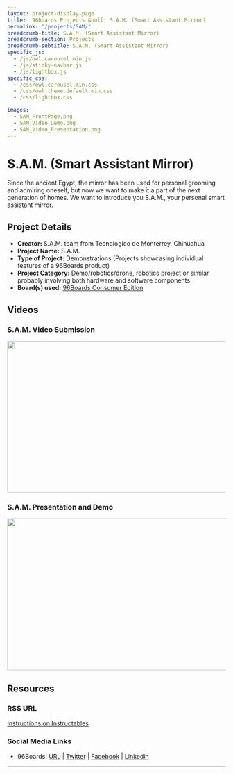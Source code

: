 ```yaml
---
layout: project-display-page
title:  96boards Projects &bull; S.A.M. (Smart Assistant Mirror)
permalink: "/projects/SAM/"
breadcrumb-title: S.A.M. (Smart Assistant Mirror)
breadcrumb-section: Projects
breadcrumb-subtitle: S.A.M. (Smart Assistant Mirror)
specific_js:
  - /js/owl.carousel.min.js
  - /js/sticky-navbar.js
  - /js/lightbox.js
specific_css:
  - /css/owl.carousel.min.css
  - /css/owl.theme.default.min.css
  - /css/lightbox.css

images:
  - SAM_FrontPage.png
  - SAM_Video_Demo.png
  - SAM_Video_Presentation.png
---
```

# S.A.M. (Smart Assistant Mirror)

Since the ancient Egypt, the mirror has been used for personal grooming and admiring oneself, but now we want to make it a part of the next generation of homes. We want to introduce you S.A.M., your personal smart assistant mirror.

## Project Details

- **Creator:** S.A.M. team from Tecnologico de Monterrey, Chihuahua
- **Project Name:** S.A.M.
- **Type of Project:** Demonstrations (Projects showcasing individual features of a 96Boards product)
- **Project Category:** Demo/robotics/drone, robotics project or similar probably involving both hardware and software components
- **Board(s) used:** [96Boards Consumer Edition](https://www.96boards.org/products/ce/)

## Videos

### S.A.M. Video Submission

[<img src="https://github.com/96boards/website/blob/master/96boards.org/Projects/Archive/SAM/Images/SAM_Video_Demo.png?raw=true" data-canonical-src="https://github.com/96boards/website/blob/master/96boards.org/Projects/Archive/SAM/Images/SAM_Video_Demo.png?raw=true" width="600" height="350" />](https://youtu.be/EE9Aeucd7zw?list=PL-NF6S9MM_W2ss20r7NZiyZBiz85zHuw5)

### S.A.M. Presentation and Demo

[<img src="https://github.com/96boards/website/blob/master/96boards.org/Projects/Archive/SAM/Images/SAM_Video_Presentation.png?raw=true" data-canonical-src="https://github.com/96boards/website/blob/master/96boards.org/Projects/Archive/SAM/Images/SAM_Video_Presentation.png?raw=true" width="600" height="350" />](https://youtu.be/i-RyjroqMvU?list=PL-NF6S9MM_W2ss20r7NZiyZBiz85zHuw5)

## Resources

### RSS URL

[Instructions on Instructables](http://www.instructables.com/id/SAM-Smart-Assistant-Mirror/)

### Social Media Links

- 96Boards: [URL](http://www.96boards.org/) &#124; [Twitter](https://twitter.com/96boards) &#124; [Facebook](https://www.facebook.com/96Boards) &#124; [Linkedin](https://www.linkedin.com/showcase/6637095/)


***
